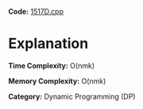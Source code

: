 **Code:** [1517D.cpp](./1517D.cpp)

# Explanation

**Time Complexity:** O(nmk)

**Memory Complexity:** O(nmk) 

**Category:** Dynamic Programming (DP)
